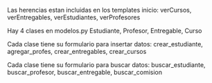 Las herencias estan incluidas en los templates inicio:
verCursos, verEntregables, verEstudiantes, verProfesores

Hay 4 clases en modelos.py
Estudiante, Profesor, Entregable, Curso

Cada clase tiene su formulario para insertar datos:
crear_estudiante, agregar_profes, crear_entregables, crear_cursos

Cada clase tiene su formulario para buscar datos:
buscar_estudiante, buscar_profesor, buscar_entregable, buscar_comision



